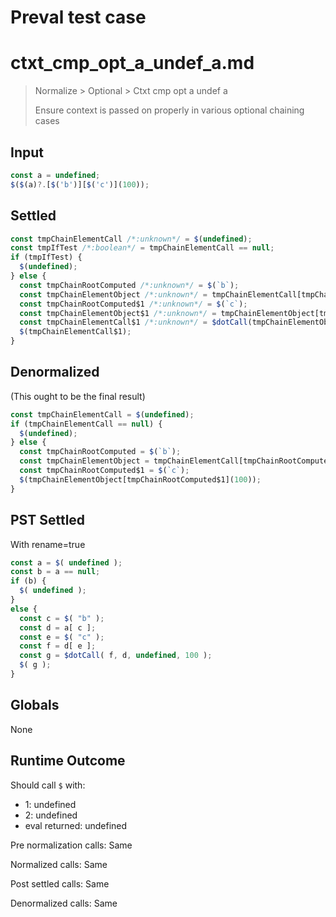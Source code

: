 # Preval test case

# ctxt_cmp_opt_a_undef_a.md

> Normalize > Optional > Ctxt cmp opt a undef a
>
> Ensure context is passed on properly in various optional chaining cases

## Input

`````js filename=intro
const a = undefined;
$($(a)?.[$('b')][$('c')](100));
`````


## Settled


`````js filename=intro
const tmpChainElementCall /*:unknown*/ = $(undefined);
const tmpIfTest /*:boolean*/ = tmpChainElementCall == null;
if (tmpIfTest) {
  $(undefined);
} else {
  const tmpChainRootComputed /*:unknown*/ = $(`b`);
  const tmpChainElementObject /*:unknown*/ = tmpChainElementCall[tmpChainRootComputed];
  const tmpChainRootComputed$1 /*:unknown*/ = $(`c`);
  const tmpChainElementObject$1 /*:unknown*/ = tmpChainElementObject[tmpChainRootComputed$1];
  const tmpChainElementCall$1 /*:unknown*/ = $dotCall(tmpChainElementObject$1, tmpChainElementObject, undefined, 100);
  $(tmpChainElementCall$1);
}
`````


## Denormalized
(This ought to be the final result)

`````js filename=intro
const tmpChainElementCall = $(undefined);
if (tmpChainElementCall == null) {
  $(undefined);
} else {
  const tmpChainRootComputed = $(`b`);
  const tmpChainElementObject = tmpChainElementCall[tmpChainRootComputed];
  const tmpChainRootComputed$1 = $(`c`);
  $(tmpChainElementObject[tmpChainRootComputed$1](100));
}
`````


## PST Settled
With rename=true

`````js filename=intro
const a = $( undefined );
const b = a == null;
if (b) {
  $( undefined );
}
else {
  const c = $( "b" );
  const d = a[ c ];
  const e = $( "c" );
  const f = d[ e ];
  const g = $dotCall( f, d, undefined, 100 );
  $( g );
}
`````


## Globals


None


## Runtime Outcome


Should call `$` with:
 - 1: undefined
 - 2: undefined
 - eval returned: undefined

Pre normalization calls: Same

Normalized calls: Same

Post settled calls: Same

Denormalized calls: Same
